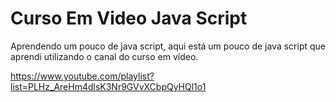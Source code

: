 # Curso Em Video Java Script
Aprendendo um pouco de java script, aqui está um pouco de java script que aprendi utilizando o canal do curso em vídeo.

<a>https://www.youtube.com/playlist?list=PLHz_AreHm4dlsK3Nr9GVvXCbpQyHQl1o1</a>
